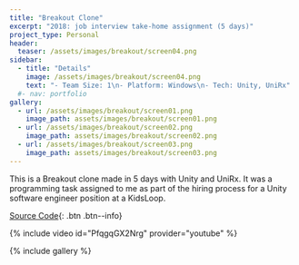 ```yaml
---
title: "Breakout Clone"
excerpt: "2018: job interview take-home assignment (5 days)"
project_type: Personal
header:
  teaser: /assets/images/breakout/screen04.png
sidebar:
  - title: "Details"
    image: /assets/images/breakout/screen04.png
    text: "- Team Size: 1\n- Platform: Windows\n- Tech: Unity, UniRx"
  #- nav: portfolio
gallery:
  - url: /assets/images/breakout/screen01.png
    image_path: assets/images/breakout/screen01.png
  - url: /assets/images/breakout/screen02.png
    image_path: assets/images/breakout/screen02.png
  - url: /assets/images/breakout/screen03.png
    image_path: assets/images/breakout/screen03.png
---
```


This is a Breakout clone made in 5 days with Unity and UniRx. It was a programming task assigned to me as part of the hiring process for a Unity software engineer position at a KidsLoop.

[Source Code](https://github.com/cabauman/UnityBreakoutGame){: .btn .btn--info}

{% include video id="PfqgqGX2Nrg" provider="youtube" %}

{% include gallery %}
